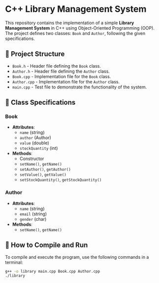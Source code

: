 # C++ Library Management System

This repository contains the implementation of a simple **Library Management System** in C++ using Object-Oriented Programming (OOP). The project defines two classes: `Book` and `Author`, following the given specifications.

## 📂 Project Structure

- `Book.h` - Header file defining the `Book` class.
- `Author.h` - Header file defining the `Author` class.
- `Book.cpp` - Implementation file for the `Book` class.
- `Author.cpp` - Implementation file for the `Author` class.
- `main.cpp` - Test file to demonstrate the functionality of the system.

## 📌 Class Specifications

### **Book**
- **Attributes**:
  - `name` (string)
  - `author` (Author)
  - `value` (double)
  - `stockQuantity` (int)
- **Methods**:
  - Constructor
  - `setName()`, `getName()`
  - `setAuthor()`, `getAuthor()`
  - `setValue()`, `getValue()`
  - `setStockQuantity()`, `getStockQuantity()`

### **Author**
- **Attributes**:
  - `name` (string)
  - `email` (string)
  - `gender` (char)
- **Methods**:
  - `setName()`, `getName()`

## 🚀 How to Compile and Run
To compile and execute the program, use the following commands in a terminal:

```sh
g++ -o library main.cpp Book.cpp Author.cpp
./library